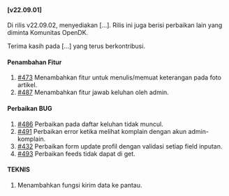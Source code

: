 #### [v22.09.01]

Di rilis v22.09.02, menyediakan [...]. Rilis ini juga berisi perbaikan lain yang diminta Komunitas OpenDK.

Terima kasih pada [...] yang terus berkontribusi.

#### Penambahan Fitur
1. [#473](https://github.com/OpenSID/OpenDK/issues/473) Menambahkan fitur untuk menulis/memuat keterangan pada foto artikel.
2. [#487](https://github.com/OpenSID/OpenDK/issues/487) Menambahkan fitur jawab keluhan oleh admin.


#### Perbaikan BUG
1. [#486](https://github.com/OpenSID/OpenDK/issues/486) Perbaikan pada daftar keluhan tidak muncul.
2. [#491](https://github.com/OpenSID/OpenDK/issues/491) Perbaikan error ketika melihat komplain dengan akun admin-komplain.
3. [#432](https://github.com/OpenSID/OpenDK/issues/432) Perbaikan form update profil dengan validasi setiap field inputan.
4. [#493](https://github.com/OpenSID/OpenDK/issues/493) Perbaikan feeds tidak dapat di get.

#### TEKNIS
1. Menambahkan fungsi kirim data ke pantau.
